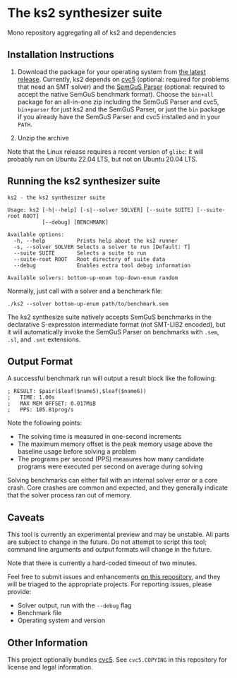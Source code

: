 # The ks2 synthesizer suite
Mono repository aggregating all of ks2 and dependencies

## Installation Instructions
1. Download the package for your operating system from [the latest release](https://github.com/kjcjohnson/ks2-mono/releases/latest). Currently,
ks2 depends on [cvc5](https://github.com/cvc5/cvc5) (optional: required for problems that need an SMT solver) and the
[SemGuS Parser](https://github.com/SemGuS-git/Semgus-Parser) (optional: required to accept the native SemGuS benchmark format).
Choose the `bin+all` package for an all-in-one zip including the SemGuS Parser and cvc5, `bin+parser` for just ks2 and the SemGuS Parser,
or just the `bin` package if you already have the SemGuS Parser and cvc5 installed and in your `PATH`.

2. Unzip the archive

Note that the Linux release requires a recent version of `glibc`: it will probably run on Ubuntu 22.04 LTS, but not on Ubuntu 20.04 LTS.

## Running the ks2 synthesizer suite
```
ks2 - the ks2 synthesizer suite

Usage: ks2 [-h|--help] [-s|--solver SOLVER] [--suite SUITE] [--suite-root ROOT]
           [--debug] [BENCHMARK]

Available options:
  -h, --help          Prints help about the ks2 runner
  -s, --solver SOLVER Selects a solver to run [Default: T]
  --suite SUITE       Selects a suite to run
  --suite-root ROOT   Root directory of suite data
  --debug             Enables extra tool debug information

Available solvers: bottom-up-enum top-down-enum random
```

Normally, just call with a solver and a benchmark file:
```
./ks2 --solver bottom-up-enum path/to/benchmark.sem
```

The ks2 synthesize suite natively accepts SemGuS benchmarks in the declarative S-expression intermediate format (not SMT-LIB2 encoded),
but it will automatically invoke the SemGuS Parser on benchmarks with `.sem`, `.sl`, and `.smt` extensions.

## Output Format
A successful benchmark run will output a result block like the following:
```
; RESULT: $pair($leaf($name5),$leaf($name6))
;   TIME: 1.00s
;   MAX MEM OFFSET: 0.017MiB
;   PPS: 185.81prog/s
```
Note the following points:
* The solving time is measured in one-second increments
* The maximum memory offset is the peak memory usage above the baseline usage before solving a problem
* The programs per second (PPS) measures how many candidate programs were executed per second on average during solving

Solving benchmarks can either fail with an internal solver error or a core crash. Core crashes are common and expected, and
they generally indicate that the solver process ran out of memory.

## Caveats
This tool is currently an experimental preview and may be unstable. All parts are subject to change in the future.
Do not attempt to script this tool; command line arguments and output formats will change in the future.

Note that there is currently a hard-coded timeout of two minutes.

Feel free to submit issues and enhancements [on this repository](https://github.com/kjcjohnson/ks2-mono/issues),
and they will be triaged to the appropriate projects. For reporting issues, please provide:
* Solver output, run with the `--debug` flag
* Benchmark file
* Operating system and version

## Other Information
This project optionally bundles [cvc5](https://github.com/cvc5/cvc5). See `cvc5.COPYING` in this repository for
license and legal information.